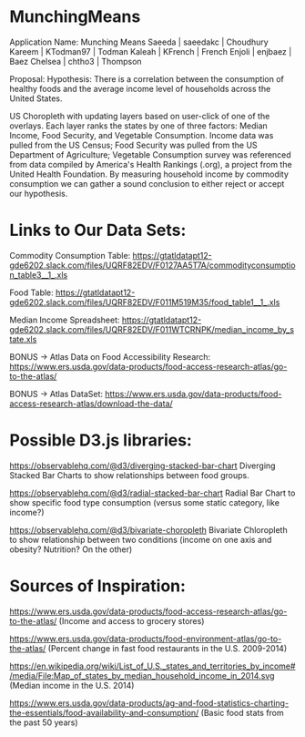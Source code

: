 # MunchingMeans
Application Name: Munching Means
Saeeda | saeedakc | Choudhury
Kareem | KTodman97 | Todman
Kaleah | KFrench | French
Enjoli | enjbaez | Baez
Chelsea | chtho3 | Thompson

Proposal:
Hypothesis: There is a correlation between the consumption of healthy foods and the average income level of households across the United States. 

US Choropleth with updating layers based on user-click of one of the overlays. Each layer ranks the states by one of three factors: Median Income, Food Security, and Vegetable Consumption. Income data was pulled from the US Census; Food Security was pulled from the US Department of Agriculture; Vegetable Consumption survey was referenced from data compiled by America's Health Rankings (.org), a project from the United Health Foundation. By measuring household income by commodity consumption we can gather a sound conclusion to either reject or accept our hypothesis. 


# Links to Our Data Sets:

Commodity Consumption Table: https://gtatldatapt12-gde6202.slack.com/files/UQRF82EDV/F0127AA5T7A/commodityconsumption_table3__1_.xls

Food Table: https://gtatldatapt12-gde6202.slack.com/files/UQRF82EDV/F011M519M35/food_table1__1_.xls

Median Income Spreadsheet: https://gtatldatapt12-gde6202.slack.com/files/UQRF82EDV/F011WTCRNPK/median_income_by_state.xls

BONUS → Atlas Data on Food Accessibility Research: https://www.ers.usda.gov/data-products/food-access-research-atlas/go-to-the-atlas/

BONUS → Atlas DataSet: https://www.ers.usda.gov/data-products/food-access-research-atlas/download-the-data/



# Possible D3.js libraries:

https://observablehq.com/@d3/diverging-stacked-bar-chart Diverging Stacked Bar Charts to show relationships between food groups.

https://observablehq.com/@d3/radial-stacked-bar-chart Radial Bar Chart to show specific food type consumption (versus some static category, like income?)

https://observablehq.com/@d3/bivariate-choropleth Bivariate Chloropleth to show relationship between two conditions (income on one axis and obesity? Nutrition? On the other)



# Sources of Inspiration:

https://www.ers.usda.gov/data-products/food-access-research-atlas/go-to-the-atlas/ (Income and access to grocery stores)

https://www.ers.usda.gov/data-products/food-environment-atlas/go-to-the-atlas/ (Percent change in fast food restaurants in the U.S. 2009-2014)

https://en.wikipedia.org/wiki/List_of_U.S._states_and_territories_by_income#/media/File:Map_of_states_by_median_household_income_in_2014.svg (Median income in the U.S. 2014)

https://www.ers.usda.gov/data-products/ag-and-food-statistics-charting-the-essentials/food-availability-and-consumption/ (Basic food stats from the past 50 years)
